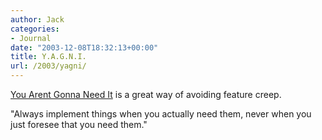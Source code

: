 ```yaml
---
author: Jack
categories:
- Journal
date: "2003-12-08T18:32:13+00:00"
title: Y.A.G.N.I.
url: /2003/yagni/
---
```


[You Arent Gonna Need It][1] is a great way of avoiding feature creep.

"Always implement things when you actually need them, never when you just foresee that you need them."

 [1]: http://xp.c2.com/YouArentGonnaNeedIt.html "You Arent Gonna Need It"
